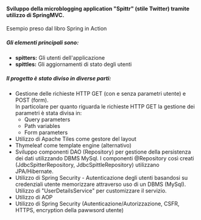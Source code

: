 <h4>Sviluppo della microblogging application "Spittr" (stile Twitter) tramite utilizzo di SpringMVC.</h4>

<p> Esempio preso dal libro Spring in Action</p>

<div><h5>Gli elementi principali sono:</h5>
<ul>
    <li><b>spitters:</b> Gli utenti dell'applicazione
    <li><b>spittles:</b> Gli aggiornamenti di stato degli utenti
</ul>
</div>

<div>
<h5>Il progetto è stato diviso in diverse parti:</h5>
<ul>
    <li>
        Gestione delle richieste HTTP GET (con e senza parametri utente) e POST (form).
        <br>In particolare per quanto riguarda le richieste HTTP GET la gestione dei parametri è stata divisa in:
        <ul>
            <li>Query parameters</li>
            <li>Path variables</li>
            <li>Form parameters</li>
        </ul>
    </li>
    <li>
       Utilizzo di Apache Tiles come gestore del layout
    </li>
    <li>Thymeleaf come template engine (alternativo)</li>
    <li>
        Sviluppo componenti DAO (Repository) per gestione della persistenza dei dati utilizzando DBMS MySql. I componenti @Repository così creati (JdbcSpitterRepository, JdbcSpittleRepository) utilizzano JPA/Hibernate.
    </li>
    <li>
        Utilizzo di Spring Security - Autenticazione degli utenti basandosi su credenziali
        utente memorizzare attraverso uso di un DBMS (MySql). 
        Utilizzo di "UserDetailsService" per customizzare il servizio.
    </li>
    <li>Utilizzo di AOP</li>
    <li>Utilizzo di Spring Security (Autenticazione/Autorizzazione, CSFR, HTTPS, encryption della pawwsord utente)</li>
</ul>
</div>
